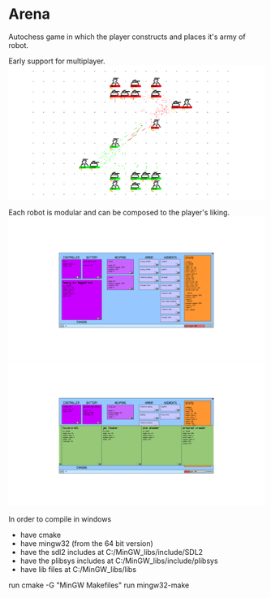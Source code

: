 # Arena

Autochess game in which the player constructs and places it's army of robot.

Early support for multiplayer.
![](https://github.com/jacopograndi/arena/blob/main/arena_gameplay.png)

Each robot is modular and can be composed to the player's liking.
![](https://github.com/jacopograndi/arena/blob/main/arena_unit.png)
![](https://github.com/jacopograndi/arena/blob/main/arena_unit_detail.png)


In order to compile in windows
* have cmake
* have mingw32 (from the 64 bit version)
* have the sdl2 includes at C:/MinGW_libs/include/SDL2
* have the plibsys includes at C:/MinGW_libs/include/plibsys
* have lib files at C:/MinGW_libs/libs

run cmake -G "MinGW Makefiles"
run mingw32-make
